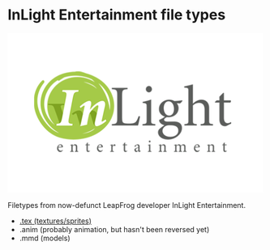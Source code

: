 # InLight Entertainment file types

![InLight Entertainment logo. Yes, I ripped and tiled this myself.](InLightLogoMini.png)

Filetypes from now-defunct LeapFrog developer InLight Entertainment.

- [.tex (textures/sprites)](TEX.md)
- .anim (probably animation, but hasn't been reversed yet)
- .mmd (models)
